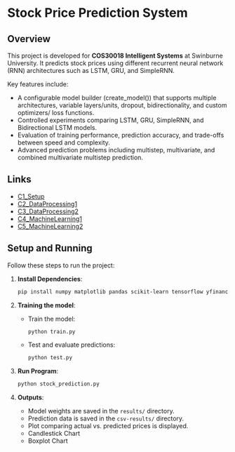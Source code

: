 # Stock Price Prediction System

## Overview

This project is developed for **COS30018 Intelligent Systems** at Swinburne University. It predicts stock prices using different recurrent neural network (RNN) architectures such as LSTM, GRU, and SimpleRNN.

Key features include:
- A configurable model builder (create_model()) that supports multiple architectures, variable layers/units, dropout, bidirectionality, and custom optimizers/ loss functions.
- Controlled experiments comparing LSTM, GRU, SimpleRNN, and Bidirectional LSTM models.
- Evaluation of training performance, prediction accuracy, and trade-offs between speed and complexity.
- Advanced prediction problems including multistep, multivariate, and combined multivariate multistep prediction.

## Links

- [C1_Setup](./C1_Setup)
- [C2_DataProcessing1](./C2_DataProcessing1)
- [C3_DataProcessing2](./C3_DataProcessing2)
- [C4_MachineLearning1](./C4_MachineLearning1)
- [C5_MachineLearning2](./C5_MachineLearning2)

## Setup and Running

Follow these steps to run the project:

1. **Install Dependencies**:
   ```bash
   pip install numpy matplotlib pandas scikit-learn tensorflow yfinance mplfinance pickle
   ```

2. **Training the model**:
   - Train the model:
     ```bash
     python train.py
     ```
   - Test and evaluate predictions:
     ```bash
     python test.py
     ```
3. **Run Program**:
     ```bash
     python stock_prediction.py 
     ```

5. **Outputs**:
   - Model weights are saved in the `results/` directory.
   - Prediction data is saved in the `csv-results/` directory.
   - Plot comparing actual vs. predicted prices is displayed.
   - Candlestick Chart
   - Boxplot Chart
